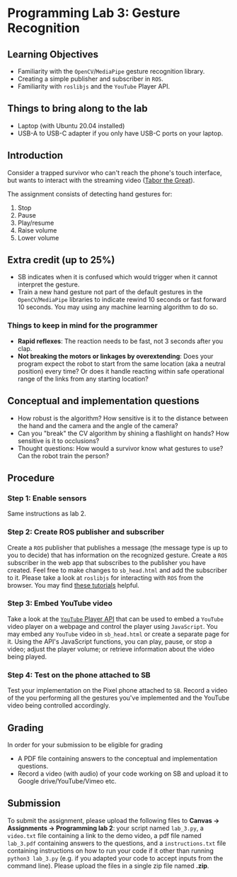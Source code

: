 # Programming Lab 3: Gesture Recognition

## Learning Objectives

- Familiarity with the `OpenCV`/`MediaPipe` gesture recognition library.
- Creating a simple publisher and subscriber in `ROS`.
- Familiarity with `roslibjs` and the `YouTube` Player API.

## Things to bring along to the lab

- Laptop (with Ubuntu 20.04 installed)
- USB-A to USB-C adapter if you only have USB-C ports on your laptop.

## Introduction

Consider a trapped survivor who can't reach the phone's touch interface, but wants to interact with the streaming video ([Tabor the Great](https://youtu.be/sBHCuRNy3Io)).

The assignment consists of detecting hand gestures for:
1. Stop
2. Pause
3. Play/resume
4. Raise volume
5. Lower volume

## Extra credit (up to 25%)

- SB indicates when it is confused which would trigger when it cannot interpret the gesture.
- Train a new hand gesture not part of the default gestures in the `OpenCV`/`MediaPipe` libraries to indicate rewind 10 seconds or fast forward 10 seconds. You may using any machine learning algorithm to do so.

### Things to keep in mind for the programmer

- **Rapid reflexes**: The reaction needs to be fast, not 3 seconds after you clap.
- **Not breaking the motors or linkages by overextending**: Does your program expect the robot to start from the same location (aka a neutral position) every time? Or does it handle reacting within safe operational range of the links from any starting location?

## Conceptual and implementation questions

- How robust is the algorithm? How sensitive is it to the distance between the hand and the camera and the angle of the camera?
- Can you "break" the CV algorithm by shining a flashlight on hands? How sensitive is it to occlusions?
- Thought questions: How would a survivor know what gestures to use? Can the robot train the person?

## Procedure

### Step 1: Enable sensors

Same instructions as lab 2.

### Step 2: Create ROS publisher and subscriber

Create a `ROS` publisher that publishes a message (the message type is up to you to decide) that has information on the recognized gesture. Create a `ROS` subscriber in the web app that subscribes to the publisher you have created. Feel free to make changes to `sb_head.html` and add the subscriber to it. Please take a look at `roslibjs` for interacting with `ROS` from the browser. You may find [these tutorials](http://wiki.ros.org/roslibjs) helpful.

### Step 3: Embed YouTube video

Take a look at the [`YouTube` Player API](https://developers.google.com/youtube/iframe_api_reference) that can be used to embed a `YouTube` video player on a webpage and control the player using `JavaScript`. 
You may embed any `YouTube` video in `sb_head.html` or create a separate page for it. Using the API's JavaScript functions, you can play, pause, or stop a video; adjust the player volume; or retrieve information about the video being played.

### Step 4: Test on the phone attached to SB

Test your implementation on the Pixel phone attached to `SB`. Record a video of the you performing all the gestures you've implemented and the YouTube video being controlled accordingly.

## Grading

In order for your submission to be eligible for grading

- A PDF file containing answers to the conceptual and implementation questions.
- Record a video (with audio) of your code working on SB and upload it to Google drive/YouTube/Vimeo etc.

## Submission

To submit the assignment, please upload the following files to **Canvas -> Assignments -> Programming lab 2**: your script named `lab_3.py`, a `video.txt` file containing a link to the demo video, a pdf file named `lab_3.pdf` containing answers to the questions, and a `instructions.txt` file containing instructions on how to run your code if it other than running `python3 lab_3.py` (e.g. if you adapted your code to accept inputs from the command line). Please upload the files in a single zip file named **<your UIN>.zip**.
